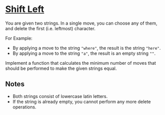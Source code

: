 # [Shift Left](https://www.codewars.com/kata/shift-left-1 "https://www.codewars.com/kata/5bdc191306a8a678f6000187")

You are given two strings. In a single move, you can choose any of them, and delete the first (i.e. leftmost) character.

For Example:

* By applying a move to the string `"where"`, the result is the string `"here"`.
* By applying a move to the string `"a"`, the result is an empty string `""`.

Implement a function that calculates the minimum number of moves that should be performed to make the given strings equal.

## Notes

* Both strings consist of lowercase latin letters.
* If the string is already empty, you cannot perform any more delete operations.